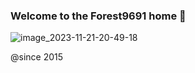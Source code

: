 
### Welcome to the Forest9691 home 👋
![image_2023-11-21-20-49-18](https://img.zcool.cn/community/0114f55c0be418a80120925234d1af.jpg@2o.jpg)
<!--
**forest9691/forest9691** is a ✨ _special_ ✨ repository because its `README.md` (this file) appears on your GitHub profile.

Here are some ideas to get you started:

- 🔭 I’m currently working on ...
- 🌱 I’m currently learning ...
- 👯 I’m looking to collaborate on ...
- 🤔 I’m looking for help with ...
- 💬 Ask me about ...
- 📫 How to reach me: ...
- 😄 Pronouns: ...
- ⚡ Fun fact: ...
-->
@since 2015
